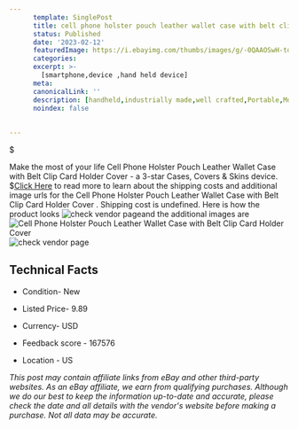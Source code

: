 ```yaml
---
      template: SinglePost
      title: cell phone holster pouch leather wallet case with belt clip card holder cover 
      status: Published
      date: '2023-02-12'
      featuredImage: https://i.ebayimg.com/thumbs/images/g/-0QAAOSwH-tdeKXy/s-l225.jpg
      categories: 
      excerpt: >-
        [smartphone,device ,hand held device]
      meta:
      canonicalLink: ''
      description: [handheld,industrially made,well crafted,Portable,Mobile,Compact,Convenient,Lightweight,Maneuverable,Man-portable,Miniature,Carriable,Hand-held,Light,Holdable,Transportable,Mobile device,Pocket-sized,On-the-go,Wireless,Cordless,Compact size,Convenient size, smartphone,device ,hand held device]
      noindex: false
      
        
---
```

$

Make the most of your life Cell Phone Holster Pouch Leather Wallet Case with Belt Clip Card Holder Cover  - a 3-star Cases, Covers & Skins device.
$[Click Here](https://www.ebay.com/itm/203800442819?hash=item2f7373f7c3%3Ag%3A-0QAAOSwH-tdeKXy&mkevt=1&mkcid=1&mkrid=711-53200-19255-0&campid=%253CePNCampaignId%253E&customid=%253CreferenceId%253E&toolid=10049) to read more to learn about the shipping costs and additional image urls for the Cell Phone Holster Pouch Leather Wallet Case with Belt Clip Card Holder Cover . Shipping cost is undefined. Here is how the product looks ![check vendor page](https://i.ebayimg.com/thumbs/images/g/-0QAAOSwH-tdeKXy/s-l225.jpg)and the additional images are![Cell Phone Holster Pouch Leather Wallet Case with Belt Clip Card Holder Cover ](https://i.ebayimg.com/images/g/-0QAAOSwH-tdeKXy/s-l1200.jpg)![check vendor page](https://origin-galleryplus.ebayimg.com/ws/web/203800442819_2_0_1/225x225.jpg,https://origin-galleryplus.ebayimg.com/ws/web/203800442819_3_0_1/225x225.jpg,https://origin-galleryplus.ebayimg.com/ws/web/203800442819_4_0_1/225x225.jpg,https://origin-galleryplus.ebayimg.com/ws/web/203800442819_5_0_1/225x225.jpg,https://origin-galleryplus.ebayimg.com/ws/web/203800442819_6_0_1/225x225.jpg,https://origin-galleryplus.ebayimg.com/ws/web/203800442819_7_0_1/225x225.jpg,https://origin-galleryplus.ebayimg.com/ws/web/203800442819_8_0_1/225x225.jpg,https://origin-galleryplus.ebayimg.com/ws/web/203800442819_9_0_1/225x225.jpg,https://origin-galleryplus.ebayimg.com/ws/web/203800442819_10_0_1/225x225.jpg,https://origin-galleryplus.ebayimg.com/ws/web/203800442819_11_0_1/225x225.jpg,https://origin-galleryplus.ebayimg.com/ws/web/203800442819_12_0_1/225x225.jpg)



 ## Technical Facts 



     
      

 - Condition- New 


      

 - Listed Price- 9.89 


      

 - Currency- USD 


      

 - Feedback score - 167576 


      

 - Location - US 


      
      

 *_This post may contain affiliate links from eBay and other third-party websites. As an eBay affiliate, we earn from qualifying purchases. Although we do our best to keep the information up-to-date and accurate, please check the date and all details with the vendor's website before making a purchase. Not all data may be accurate._*







